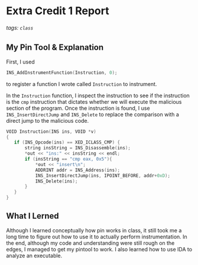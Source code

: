 # Extra Credit 1 Report
###### tags: `class`

## My Pin Tool & Explanation
First, I used
 ```cpp
 INS_AddInstrumentFunction(Instruction, 0);
 ```
 to register a function I wrote called `Instruction` to instrument.

 In the `Instruction` function, I inspect the instruction to see if the instruction is the `cmp` instruction that dictates whether we will execute the malicious section of the program. Once the instruction is found, I use `INS_InsertDirectJump` and `INS_Delete` to replace the comparison with a direct jump to the malicious code.

 ```cpp
 VOID Instruction(INS ins, VOID *v)
{
    if (INS_Opcode(ins) == XED_ICLASS_CMP) {
        string insString = INS_Disassemble(ins);
        *out << "ins:" << insString << endl;
        if (insString == "cmp eax, 0x5"){
            *out << "insert\n";
            ADDRINT addr = INS_Address(ins);
            INS_InsertDirectJump(ins, IPOINT_BEFORE, addr+0xD);
            INS_Delete(ins);
        }
    }
}
 ```

 ## What I Lerned
 Although I learned conceptually how pin works in class, it still took me a long time to figure out how to use it to actually perform instrumentation. In the end, although my code and understanding were still rough on the edges, I managed to get my pintool to work. I also learned how to use IDA to analyze an executable.